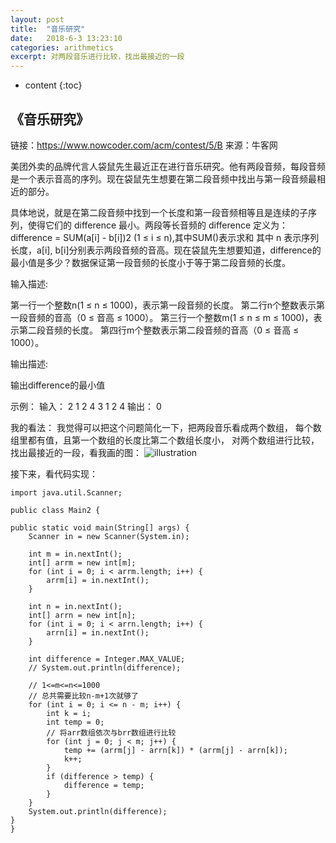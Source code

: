 ```yaml
---
layout: post
title:  "音乐研究"
date:   2018-6-3 13:23:10
categories: arithmetics
excerpt: 对两段音乐进行比较，找出最接近的一段
---
```


* content
{:toc}

## 《音乐研究》
链接：https://www.nowcoder.com/acm/contest/5/B
来源：牛客网

美团外卖的品牌代言人袋鼠先生最近正在进行音乐研究。他有两段音频，每段音频是一个表示音高的序列。现在袋鼠先生想要在第二段音频中找出与第一段音频最相近的部分。

具体地说，就是在第二段音频中找到一个长度和第一段音频相等且是连续的子序列，使得它们的 difference 最小。两段等长音频的 difference 定义为：
difference = SUM(a[i] - b[i])2 (1 ≤ i ≤ n),其中SUM()表示求和
其中 n 表示序列长度，a[i], b[i]分别表示两段音频的音高。现在袋鼠先生想要知道，difference的最小值是多少？数据保证第一段音频的长度小于等于第二段音频的长度。

输入描述:

第一行一个整数n(1 ≤ n ≤ 1000)，表示第一段音频的长度。
第二行n个整数表示第一段音频的音高（0 ≤ 音高 ≤ 1000）。
第三行一个整数m(1 ≤ n ≤ m ≤ 1000)，表示第二段音频的长度。
第四行m个整数表示第二段音频的音高（0 ≤ 音高 ≤ 1000）。

输出描述:

输出difference的最小值

示例：
输入：
2
1 2
4
3 1 2 4
输出：
0

我的看法：
我觉得可以把这个问题简化一下，把两段音乐看成两个数组，
每个数组里都有值，且第一个数组的长度比第二个数组长度小，
对两个数组进行比较，找出最接近的一段，看我画的图：
![illustration]({{"/css/pics/myfifthblog/illustration.png"}})

接下来，看代码实现：
    
    import java.util.Scanner;

    public class Main2 {

	public static void main(String[] args) {
		Scanner in = new Scanner(System.in);

		int m = in.nextInt();
		int[] arrm = new int[m];
		for (int i = 0; i < arrm.length; i++) {
			arrm[i] = in.nextInt();
		}

		int n = in.nextInt();
		int[] arrn = new int[n];
		for (int i = 0; i < arrn.length; i++) {
			arrn[i] = in.nextInt();
		}

		int difference = Integer.MAX_VALUE;
		// System.out.println(difference);

		// 1<=m<=n<=1000
		// 总共需要比较n-m+1次就够了
		for (int i = 0; i <= n - m; i++) {
			int k = i;
			int temp = 0;
			// 将arr数组依次与brr数组进行比较
			for (int j = 0; j < m; j++) {
				temp += (arrm[j] - arrn[k]) * (arrm[j] - arrn[k]);
				k++;
			}
			if (difference > temp) {
				difference = temp;
			}
		}
		System.out.println(difference);
	}
    }